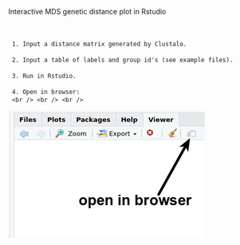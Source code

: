 Interactive MDS genetic distance plot in Rstudio
<br /> <br /> <br />



     1. Input a distance matrix generated by Clustalo.

     2. Input a table of labels and group id's (see example files).

     3. Run in Rstudio.

     4. Open in browser:
     <br /> <br /> <br />


![alt text](interactive_MDS_plot/export.jpg)

 
